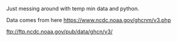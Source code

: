 Just messing around with temp min data and python.

Data comes from here
https://www.ncdc.noaa.gov/ghcnm/v3.php

ftp://ftp.ncdc.noaa.gov/pub/data/ghcn/v3/
